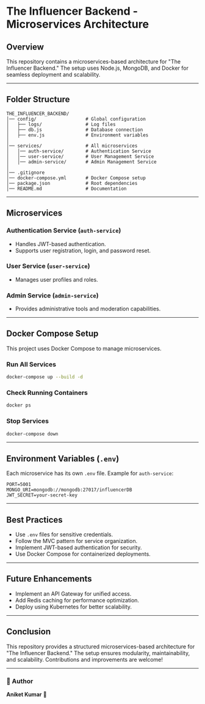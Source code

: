 # The Influencer Backend - Microservices Architecture

## Overview
This repository contains a microservices-based architecture for "The Influencer Backend." The setup uses Node.js, MongoDB, and Docker for seamless deployment and scalability.

---

## Folder Structure
```
THE_INFLUENCER_BACKEND/
│── config/                  # Global configuration
│   ├── logs/                # Log files
│   ├── db.js                # Database connection
│   ├── env.js               # Environment variables
│
│── services/                # All microservices
│   │── auth-service/        # Authentication Service
│   │── user-service/        # User Management Service
│   │── admin-service/       # Admin Management Service
│
│── .gitignore
│── docker-compose.yml       # Docker Compose setup
│── package.json             # Root dependencies
│── README.md                # Documentation
```

---

## Microservices
### Authentication Service (`auth-service`)
- Handles JWT-based authentication.
- Supports user registration, login, and password reset.

### User Service (`user-service`)
- Manages user profiles and roles.

### Admin Service (`admin-service`)
- Provides administrative tools and moderation capabilities.

---

## Docker Compose Setup
This project uses Docker Compose to manage microservices.

### **Run All Services**
```sh
docker-compose up --build -d
```

### **Check Running Containers**
```sh
docker ps
```

### **Stop Services**
```sh
docker-compose down
```

---

## Environment Variables (`.env`)
Each microservice has its own `.env` file. Example for `auth-service`:
```env
PORT=5001
MONGO_URI=mongodb://mongodb:27017/influencerDB
JWT_SECRET=your-secret-key
```

---

## Best Practices
- Use `.env` files for sensitive credentials.
- Follow the MVC pattern for service organization.
- Implement JWT-based authentication for security.
- Use Docker Compose for containerized deployments.

---

## Future Enhancements
- Implement an API Gateway for unified access.
- Add Redis caching for performance optimization.
- Deploy using Kubernetes for better scalability.

---

## Conclusion
This repository provides a structured microservices-based architecture for "The Influencer Backend." The setup ensures modularity, maintainability, and scalability. Contributions and improvements are welcome!

---

### 📌 Author
**Aniket Kumar** 🚀
